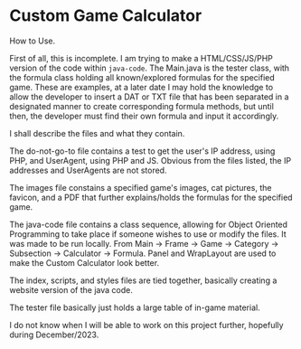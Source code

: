# Custom Game Calculator

How to Use.

First of all, this is incomplete.  I am trying to make a HTML/CSS/JS/PHP version of the code  within <code>java-code</code>.  The Main.java is the tester class, with the formula class holding all known/explored formulas for the specified game.  These are examples, at a later date I may hold the knowledge to allow the developer to insert a DAT or TXT file that has been separated in a designated manner to create corresponding formula methods, but until then, the developer must find their own formula and input it accordingly.

I shall describe the files and what they contain.

The do-not-go-to file contains a test to get the user's IP address, using PHP, and UserAgent, using PHP and JS.  Obvious from the files listed, the IP addresses and UserAgents are not stored.

The images file constains a specified game's images, cat pictures, the favicon, and a PDF that further explains/holds the formulas for the specified game.

The java-code file contains a class sequence, allowing for Object Oriented Programming to take place if someone wishes to use or modify the files.  It was made to be run locally. From Main -> Frame -> Game -> Category -> Subsection -> Calculator -> Formula.  Panel and WrapLayout are used to make the Custom Calculator look better.

The index, scripts, and styles files are tied together, basically creating a website version of the java code.

The tester file basically just holds a large table of in-game material.

I do not know when I will be able to work on this project further, hopefully during December/2023.